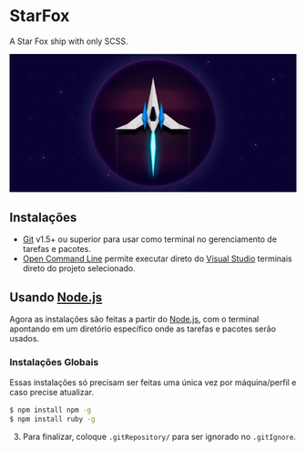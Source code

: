 # StarFox

A Star Fox ship with only SCSS.

![Preview](./Star-Fox-prev.gif)

## Instalações

* [Git] v1.5+ ou superior para usar como terminal no gerenciamento de tarefas e pacotes.
* [Open Command Line] permite executar direto do [Visual Studio] terminais direto do projeto selecionado.

## Usando [Node.js]

Agora as instalações são feitas a partir do [Node.js], com o terminal apontando em um diretório específico onde as tarefas e pacotes serão usados.

### Instalações Globais

Essas instalações só precisam ser feitas uma única vez por máquina/perfil e caso precise atualizar.

```sh
$ npm install npm -g
$ npm install ruby -g
```

3. Para finalizar, coloque `.gitRepository/` para ser ignorado no `.gitIgnore`.

[Git]: <https://git-scm.com/>
[Node.js]: <https://nodejs.org>
[NPM]: <https://www.npmjs.com>
[Open Command Line]: <https://marketplace.visualstudio.com/items?itemName=MadsKristensen.OpenCommandLine>
[Visual Studio]: <https://www.visualstudio.com>
